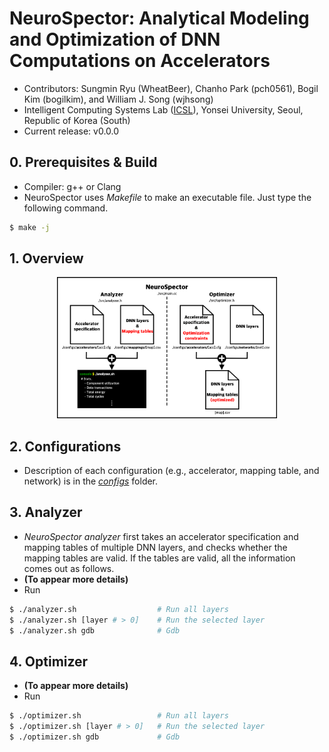 # NeuroSpector: Analytical Modeling and Optimization of DNN Computations on Accelerators

- Contributors: Sungmin Ryu (WheatBeer), Chanho Park (pch0561), Bogil Kim (bogilkim), and William J. Song (wjhsong)
- Intelligent Computing Systems Lab ([ICSL](https://icsl.yonsei.ac.kr/)), Yonsei University, Seoul, Republic of Korea (South)
- Current release: v0.0.0

## 0. Prerequisites & Build
- Compiler: g++ or Clang
- NeuroSpector uses *Makefile* to make an executable file. Just type the following command. 
~~~bash
$ make -j
~~~

## 1. Overview
<p align="center"><img src="./img/neurospector_overview.png" width="70%"></p>

## 2. Configurations
- Description of each configuration (e.g., accelerator, mapping table, and network) is in the [*configs*](./configs) folder. 

## 3. Analyzer
- *NeuroSpector analyzer* first takes an accelerator specification and mapping tables of multiple DNN layers, and checks whether the mapping tables are valid.
If the tables are valid, all the information comes out as follows.
- **(To appear more details)**
- Run
~~~bash
$ ./analyzer.sh                  # Run all layers
$ ./analyzer.sh [layer # > 0]    # Run the selected layer
$ ./analyzer.sh gdb              # Gdb
~~~

## 4. Optimizer
- **(To appear more details)**
- Run
~~~bash
$ ./optimizer.sh                 # Run all layers
$ ./optimizer.sh [layer # > 0]   # Run the selected layer
$ ./optimizer.sh gdb             # Gdb
~~~
